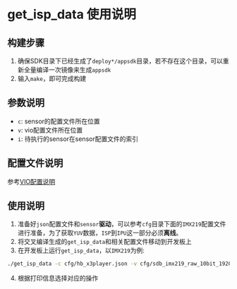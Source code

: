 # get_isp_data 使用说明

## 构建步骤
1. 确保SDK目录下已经生成了`deploy*/appsdk`目录，若不存在这个目录，可以重新全量编译一次镜像来生成`appsdk`
2. 输入`make`，即可完成构建

## 参数说明
- `c`: sensor的配置文件所在位置
- `v`: vio配置文件所在位置
- `i`: 待执行的sensor在sensor配置文件的索引
## 配置文件说明
参考[VIO配置说明](https://developer.horizon.ai/api/v1/fileData/documents/mpp_develop/10-ISP_Tuning_Guide/Sensor_Bring_Up.html#vio)
## 使用说明
1. 准备好`json`配置文件和`sensor`**驱动**，可以参考`cfg`目录下面的`IMX219`配置文件进行准备，为了获取`YUV`数据，`ISP`到`IPU`这一部分必须**离线**。
2. 将交叉编译生成的`get_isp_data`和相关配置文件移动到开发板上
3. 在开发板上运行`get_isp_data`，以`IMX219`为例:
```bash
./get_isp_data -c cfg/hb_x3player.json -v cfg/sdb_imx219_raw_10bit_1920x1080_offline_Pipeline.json -i 0
```
4. 根据打印信息选择对应的操作
